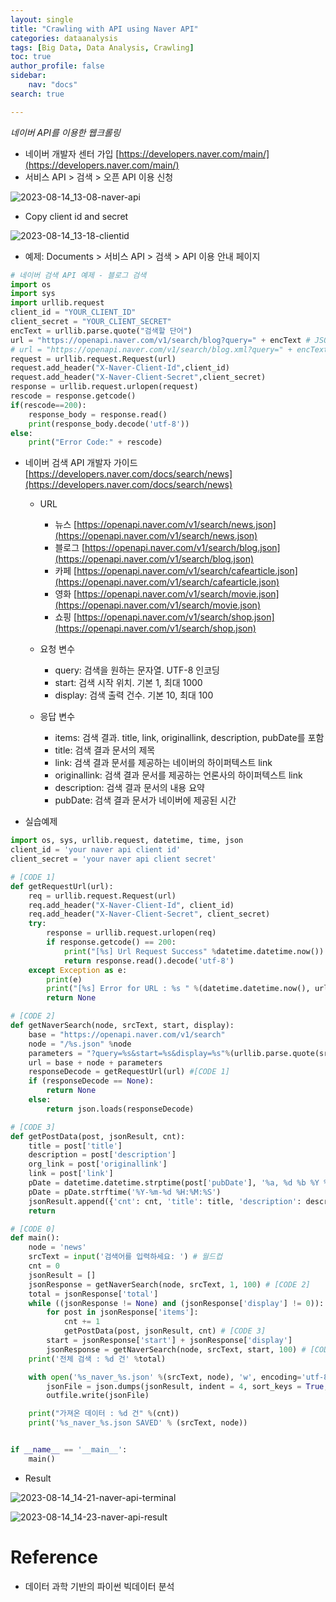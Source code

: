 ```yaml
---
layout: single
title: "Crawling with API using Naver API"
categories: dataanalysis
tags: [Big Data, Data Analysis, Crawling]
toc: true
author_profile: false
sidebar:
    nav: "docs"
search: true

---
```


*네이버 API를 이용한 웹크롤링*



- 네이버 개발자 센터 가입 [https://developers.naver.com/main/](https://developers.naver.com/main/)
- 서비스 API > 검색 > 오픈 API 이용 신청

![2023-08-14_13-08-naver-api]({{site.url}}/images/$(filename)/2023-08-14_13-08-naver-api.png)

- Copy client id and secret

![2023-08-14_13-18-clientid]({{site.url}}/images/$(filename)/2023-08-14_13-18-clientid.png)

- 예제: Documents > 서비스 API > 검색 > API 이용 안내 페이지

```py
# 네이버 검색 API 예제 - 블로그 검색
import os
import sys
import urllib.request
client_id = "YOUR_CLIENT_ID"
client_secret = "YOUR_CLIENT_SECRET"
encText = urllib.parse.quote("검색할 단어")
url = "https://openapi.naver.com/v1/search/blog?query=" + encText # JSON 결과
# url = "https://openapi.naver.com/v1/search/blog.xml?query=" + encText # XML 결과
request = urllib.request.Request(url)
request.add_header("X-Naver-Client-Id",client_id)
request.add_header("X-Naver-Client-Secret",client_secret)
response = urllib.request.urlopen(request)
rescode = response.getcode()
if(rescode==200):
    response_body = response.read()
    print(response_body.decode('utf-8'))
else:
    print("Error Code:" + rescode)
```



- 네이버 검색 API 개발자 가이드 [https://developers.naver.com/docs/search/news](https://developers.naver.com/docs/search/news)

  - URL
    - 뉴스 [https://openapi.naver.com/v1/search/news.json](https://openapi.naver.com/v1/search/news.json)
    - 블로그 [https://openapi.naver.com/v1/search/blog.json](https://openapi.naver.com/v1/search/blog.json)
    - 카페 [https://openapi.naver.com/v1/search/cafearticle.json](https://openapi.naver.com/v1/search/cafearticle.json)
    - 영화 [https://openapi.naver.com/v1/search/movie.json](https://openapi.naver.com/v1/search/movie.json)
    - 쇼핑 [https://openapi.naver.com/v1/search/shop.json](https://openapi.naver.com/v1/search/shop.json)

  - 요청 변수
    - query: 검색을 원하는 문자열. UTF-8 인코딩
    - start: 검색 시작 위치. 기본 1, 최대 1000
    - display: 검색 출력 건수. 기본 10, 최대 100
  - 응답 변수
    - items: 검색 결과. title, link, originallink, description, pubDate를 포함
    - title: 검색 결과 문서의 제목
    - link: 검색 결과 문서를 제공하는 네이버의 하이퍼텍스트 link
    - originallink: 검색 결과 문서를 제공하는 언론사의 하이퍼텍스트 link
    - description: 검색 결과 문서의 내용 요약
    - pubDate: 검색 결과 문서가 네이버에 제공된 시간





- 실습예제

```py
import os, sys, urllib.request, datetime, time, json
client_id = 'your naver api client id'
client_secret = 'your naver api client secret'

# [CODE 1]
def getRequestUrl(url):
    req = urllib.request.Request(url)
    req.add_header("X-Naver-Client-Id", client_id)
    req.add_header("X-Naver-Client-Secret", client_secret)
    try:
        response = urllib.request.urlopen(req)
        if response.getcode() == 200:
            print("[%s] Url Request Success" %datetime.datetime.now())
            return response.read().decode('utf-8')
    except Exception as e:
        print(e)
        print("[%s] Error for URL : %s " %(datetime.datetime.now(), url))
        return None

# [CODE 2]
def getNaverSearch(node, srcText, start, display):
    base = "https://openapi.naver.com/v1/search"
    node = "/%s.json" %node
    parameters = "?query=%s&start=%s&display=%s"%(urllib.parse.quote(srcText), start, display)
    url = base + node + parameters
    responseDecode = getRequestUrl(url) #[CODE 1]
    if (responseDecode == None):
        return None
    else:
        return json.loads(responseDecode)

# [CODE 3]
def getPostData(post, jsonResult, cnt):
    title = post['title']
    description = post['description']
    org_link = post['originallink']
    link = post['link']
    pDate = datetime.datetime.strptime(post['pubDate'], '%a, %d %b %Y %H:%M:%S %z')
    pDate = pDate.strftime('%Y-%m-%d %H:%M:%S')
    jsonResult.append({'cnt': cnt, 'title': title, 'description': description, 'org_link': org_link, 'link': link, 'pDate': pDate })
    return

# [CODE 0]
def main():
    node = 'news'
    srcText = input('검색어를 입력하세요: ') # 월드컵
    cnt = 0
    jsonResult = []
    jsonResponse = getNaverSearch(node, srcText, 1, 100) # [CODE 2]
    total = jsonResponse['total']
    while ((jsonResponse != None) and (jsonResponse['display'] != 0)):
        for post in jsonResponse['items']:
            cnt += 1
            getPostData(post, jsonResult, cnt) # [CODE 3]
        start = jsonResponse['start'] + jsonResponse['display']
        jsonResponse = getNaverSearch(node, srcText, start, 100) # [CODE 2]
    print('전체 검색 : %d 건' %total)

    with open('%s_naver_%s.json' %(srcText, node), 'w', encoding='utf-8') as outfile:
        jsonFile = json.dumps(jsonResult, indent = 4, sort_keys = True, ensure_ascii = False)
        outfile.write(jsonFile)

    print("가져온 데이터 : %d 건" %(cnt))
    print('%s_naver_%s.json SAVED' % (srcText, node))


if __name__ == '__main__':
    main()

```

- Result

![2023-08-14_14-21-naver-api-terminal]({{site.url}}/images/$(filename)/2023-08-14_14-21-naver-api-terminal.png)

![2023-08-14_14-23-naver-api-result]({{site.url}}/images/$(filename)/2023-08-14_14-23-naver-api-result.png)




# Reference

- 데이터 과학 기반의 파이썬 빅데이터 분석